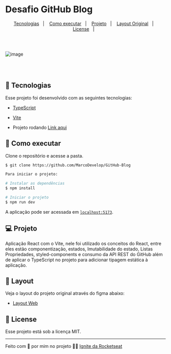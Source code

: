 # Desafio GitHub Blog

<p align="center">
  <a href="#-tecnologias">Tecnologias</a>&nbsp;&nbsp;&nbsp;|&nbsp;&nbsp;&nbsp;
  <a href="#-como-executar">Como executar</a>&nbsp;&nbsp;&nbsp;|&nbsp;&nbsp;&nbsp;
  <a href="#-projeto">Projeto</a>&nbsp;&nbsp;&nbsp;|&nbsp;&nbsp;&nbsp;
  <a href="#-layout">Layout Original</a>&nbsp;&nbsp;&nbsp;|&nbsp;&nbsp;&nbsp;
  <a href="#-license">License</a>&nbsp;&nbsp;&nbsp;|&nbsp;&nbsp;&nbsp;
</p>
<br/><br/>

![image](https://user-images.githubusercontent.com/45787976/206861484-fd0fddd5-c131-42e4-917f-10678b57d84a.png)

<br/><br/>

## 🧪 Tecnologias

Esse projeto foi desenvolvido com as seguintes tecnologias:

- [TypeScript](https://www.typescriptlang.org)
- [Vite](https://vitejs.dev/)

- Projeto rodando [Link aqui](https://git-hub-blog-65i2.vercel.app/)

## 🚀 Como executar

Clone o repositório e acesse a pasta.

```bash
$ git clone https://github.com/MarcoDevelop/GitHub-Blog

Para iniciar o projeto:

# Instalar as dependências
$ npm install

# Iniciar o projeto
$ npm run dev

```

A aplicação pode ser acessada em [`localhost:5173`](http://localhost:5173).


## 💻 Projeto
Aplicação React com o Vite, nele foi utilizado os conceitos do React, entre eles estão componentização, estados, Imutabilidade do estado, Listas Propriedades, styled-components e consumo da API REST do GitHub além de aplicar o TypeScript no projeto para adicionar tipagem estática à aplicação. 

## 🔖 Layout

Veja o layout do projeto original através do figma abaixo:

- [Layout Web](https://www.figma.com/file/vBBVn31oe6opdEuCFmO279/Coffee-Delivery-(Copy)?node-id=0%3A1&t=zooxalbz8lO7QR7U-0)

## 📝 License

Esse projeto está sob a licença MIT.

---

Feito com 💜 por mim no projeto 👋🏻 [Ignite da Rocketseat](https://www.rocketseat.com.br/)
